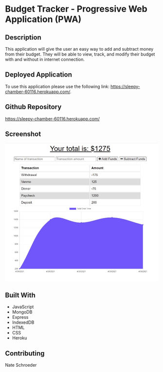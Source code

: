 # Budget Tracker - Progressive Web Application (PWA)

## Description
This application will give the user an easy way to add and subtract money from their budget.  They will be able to view, track, and modify their budget with and without in internet connection.

## Deployed Application
To use this application please use the following link: https://sleepy-chamber-60116.herokuapp.com/.

## Github Repository
https://sleepy-chamber-60116.herokuapp.com/

## Screenshot
![screenshot of budget-tracker homepage](/public/screenshots/homepage.jpg)

## Built With
* JavaScript
* MongoDB
* Express
* IndexedDB
* HTML
* CSS
* Heroku

## Contributing
Nate Schroeder